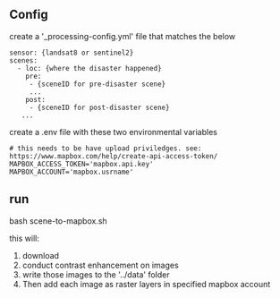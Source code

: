 ## Config

create a '_processing-config.yml' file that matches the below

```
sensor: {landsat8 or sentinel2}
scenes:
  - loc: {where the disaster happened}
    pre:
     - {sceneID for pre-disaster scene}
     ...
    post:
     - {sceneID for post-disaster scene}
   ...
```

create a .env file with these two environmental variables

```
# this needs to be have upload priviledges. see: https://www.mapbox.com/help/create-api-access-token/
MAPBOX_ACCESS_TOKEN='mapbox.api.key'
MAPBOX_ACCOUNT='mapbox.usrname'
```

## run

bash scene-to-mapbox.sh

this will:
 1. download
 2. conduct contrast enhancement on images
 3. write those images to the '../data' folder
 4. Then add each image as raster layers in specified mapbox account


